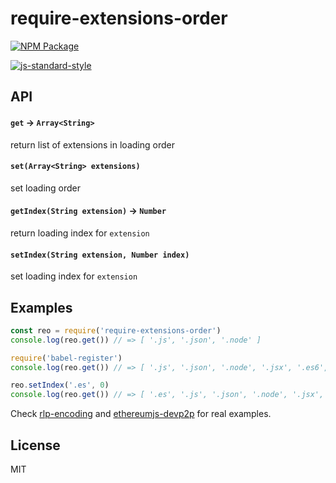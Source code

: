 # require-extensions-order

[![NPM Package](https://img.shields.io/npm/v/require-extensions-order.svg?style=flat-square)](https://www.npmjs.org/package/require-extensions-order)

[![js-standard-style](https://cdn.rawgit.com/feross/standard/master/badge.svg)](https://github.com/feross/standard)

## API

#### `get` -> `Array<String>`

return list of extensions in loading order

#### `set(Array<String> extensions)`

set loading order

#### `getIndex(String extension)` -> `Number`

return loading index for `extension`

#### `setIndex(String extension, Number index)`

set loading index for `extension`

## Examples

```js
const reo = require('require-extensions-order')
console.log(reo.get()) // => [ '.js', '.json', '.node' ]

require('babel-register')
console.log(reo.get()) // => [ '.js', '.json', '.node', '.jsx', '.es6', '.es' ]

reo.setIndex('.es', 0)
console.log(reo.get()) // => [ '.es', '.js', '.json', '.node', '.jsx', '.es6' ]
```

Check [rlp-encoding](https://www.npmjs.com/package/rlp-encoding) and [ethereumjs-devp2p](https://www.npmjs.com/package/ethereumjs-devp2p) for real examples.

## License

MIT
